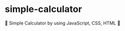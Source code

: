 # simple-calculator
🎯 Simple Calculator by using JavaScript, CSS, HTML 🚀
<img scr="![qrcode_programmershahjalal github io](https://user-images.githubusercontent.com/79104097/134854707-78a755d7-fdb2-4921-a55c-ff693410aa1e.png)" alt="">
